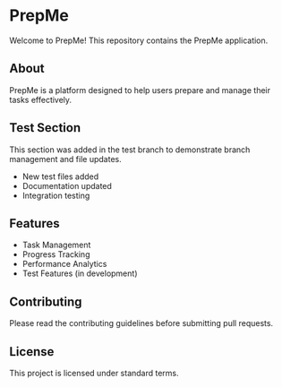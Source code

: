 # PrepMe

Welcome to PrepMe! This repository contains the PrepMe application.

## About
PrepMe is a platform designed to help users prepare and manage their tasks effectively.

## Test Section
This section was added in the test branch to demonstrate branch management and file updates.
- New test files added
- Documentation updated
- Integration testing

## Features
- Task Management
- Progress Tracking
- Performance Analytics
- Test Features (in development)

## Contributing
Please read the contributing guidelines before submitting pull requests.

## License
This project is licensed under standard terms.